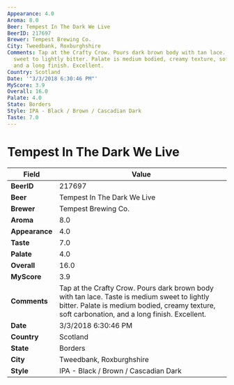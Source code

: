 ```yaml
---
Appearance: 4.0
Aroma: 8.0
Beer: Tempest In The Dark We Live
BeerID: 217697
Brewer: Tempest Brewing Co.
City: Tweedbank, Roxburghshire
Comments: Tap at the Crafty Crow. Pours dark brown body with tan lace. Taste is medium
  sweet to lightly bitter. Palate is medium bodied, creamy texture, soft carbonation,
  and a long finish. Excellent.
Country: Scotland
Date: '"3/3/2018 6:30:46 PM"'
MyScore: 3.9
Overall: 16.0
Palate: 4.0
State: Borders
Style: IPA - Black / Brown / Cascadian Dark
Taste: 7.0
---
```


# Tempest In The Dark We Live

| Field         | Value |
|---------------|-------|
| **BeerID** | 217697 |
| **Beer** | Tempest In The Dark We Live |
| **Brewer** | Tempest Brewing Co. |
| **Aroma** | 8.0 |
| **Appearance** | 4.0 |
| **Taste** | 7.0 |
| **Palate** | 4.0 |
| **Overall** | 16.0 |
| **MyScore** | 3.9 |
| **Comments** | Tap at the Crafty Crow. Pours dark brown body with tan lace. Taste is medium sweet to lightly bitter. Palate is medium bodied, creamy texture, soft carbonation, and a long finish. Excellent. |
| **Date** | 3/3/2018 6:30:46 PM |
| **Country** | Scotland |
| **State** | Borders |
| **City** | Tweedbank, Roxburghshire |
| **Style** | IPA - Black / Brown / Cascadian Dark |

